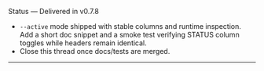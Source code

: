 Status — Delivered in v0.7.8

- `--active` mode shipped with stable columns and runtime inspection. Add a short doc snippet and a smoke test verifying STATUS column toggles while headers remain identical.
- Close this thread once docs/tests are merged.

---

